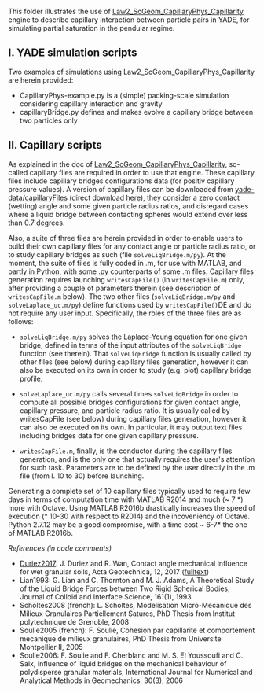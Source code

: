 This folder illustrates the use of [Law2_ScGeom_CapillaryPhys_Capillarity](https://yade-dem.org/doc/yade.wrapper.html#yade.wrapper.Law2_ScGeom_CapillaryPhys_Capillarity) engine to describe capillary interaction between particle pairs in YADE, for simulating partial saturation in the pendular regime.


I. YADE simulation scripts
--------------------------

Two examples of simulations using Law2_ScGeom_CapillaryPhys_Capillarity are herein provided:

- CapillaryPhys-example.py is a (simple) packing-scale simulation considering capillary interaction and gravity
- capillaryBridge.py defines and makes evolve a capillary bridge between two particles only


II. Capillary scripts
---------------------

As explained in the doc of [Law2_ScGeom_CapillaryPhys_Capillarity](https://yade-dem.org/doc/yade.wrapper.html#yade.wrapper.Law2_ScGeom_CapillaryPhys_Capillarity), so-called capillary files are required in order to use that engine. These capillary files include capillary bridges configurations data (for positiv capillary pressure values). A version of capillary files can be downloaded from [yade-data/capillaryFiles](https://gitlab.com/yade-dev/yade-data/-/tree/main/capillaryFiles) (direct download [here](https://gitlab.com/yade-dev/yade-data/-/archive/main/yade-data-main.zip?path=capillaryFiles)), they consider a zero contact (wetting) angle and some given particle radius ratios, and disregard cases where a liquid bridge between contacting spheres would extend over less than 0.7 degrees.

Also, a suite of three files are herein provided in order to enable users to build their own capillary files for any contact angle or particle radius ratio, or to study capillary bridges as such (file `solveLiqBridge.m/py`). At the moment, the suite of files is fully coded in .m, for use with MATLAB, and partly in Python, with some .py counterparts of some .m files.
Capillary files generation requires launching `writesCapFile()` (in `writesCapFile.m`) only, after providing a couple of parameters therein (see description of `writesCapFile.m` below). The two other files (`solveLiqBridge.m/py` and `solveLaplace_uc.m/py`) define functions used by `writesCapFile()`DE and do not require any user input. Specifically, the roles of the three files are as follows:


- `solveLiqBridge.m/py` solves the Laplace-Young equation for one given bridge, defined in terms of the input attributes of the `solveLiqBridge` function (see therein). That `solveLiqBridge` function is usually called by other files (see below) during capillary files generation, however it can also be executed on its own in order to study (e.g. plot) capillary bridge profile.

- `solveLaplace_uc.m/py` calls several times `solveLiqBridge` in order to compute all possible bridges configurations for given contact angle, capillary pressure, and particle radius ratio. It is usually called by writesCapFile (see below) during capillary files generation, however it can also be executed on its own. In particular, it may output text files including bridges data for one given capillary pressure.


- `writesCapFile.m`, finally, is the conductor during the capillary files generation, and is the only one that actually requires the user's attention for such task. Parameters are to be defined by the user directly in the .m file (from l. 10 to 30) before launching.


Generating a complete set of 10 capillary files typically used to require few days in terms of computation time with MATLAB R2014 and much (~ 7 \*) more with Octave. Using MATLAB R2016b drastically increases the speed of execution (\* 10-30 with respect to R2014) and the incoveniency of Octave. Python 2.7.12 may be a good compromise, with a time cost ~ 6-7\* the one of MATLAB R2016b.

*References (in code comments)*

 * [Duriez2017](https://link.springer.com/article/10.1007/s11440-016-0500-6): J. Duriez and R. Wan, Contact angle mechanical influence for wet granular soils, Acta Geotechnica, 12, 2017 ([fulltext](https://hal.archives-ouvertes.fr/hal-01868741))
 * Lian1993: G. Lian and C. Thornton and M. J. Adams, A Theoretical Study of the Liquid Bridge Forces between Two Rigid Spherical Bodies, Journal of Colloid and Interface Science, 161(1), 1993
 * Scholtes2008 (french): L. Scholtes, Modelisation Micro-Mecanique des Milieux Granulaires Partiellement Satures, PhD Thesis from Institut polytechnique de Grenoble, 2008
 * Soulie2005 (french): F. Soulie, Cohesion par capillarite et comportement mecanique de milieux granulaires, PhD Thesis from Universite Montpellier II, 2005
 * Soulie2006: F. Soulie and F. Cherblanc and M. S. El Youssoufi and C. Saix, Influence of liquid bridges on the mechanical behaviour of polydisperse granular materials, International Journal for Numerical and Analytical Methods in Geomechanics, 30(3), 2006


